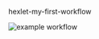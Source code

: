 hexlet-my-first-workflow

![example workflow](https://github.com/bearBenjamin/hexlet-my-first-workflow-new/blob/0c35fcf9fe06eb0e2d8201dfe1053b3fa7aa6239/.github/workflows/hello-world.yml)
